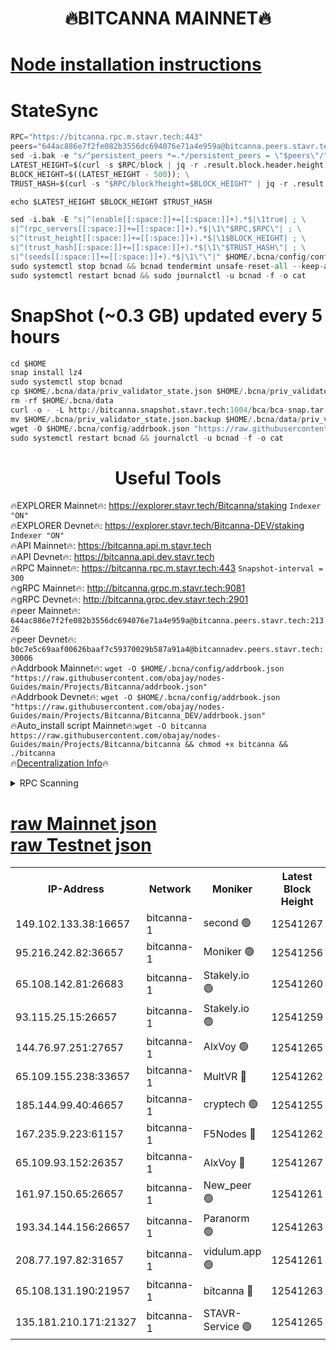 <h1 align="center"> 🔥BITCANNA MAINNET🔥</h1>


[Node installation instructions](https://github.com/obajay/nodes-Guides/tree/main/Projects/Bitcanna)
=

# StateSync
```python
RPC="https://bitcanna.rpc.m.stavr.tech:443"
peers="644ac886e7f2fe082b3556dc694076e71a4e959a@bitcanna.peers.stavr.tech:21326"
sed -i.bak -e "s/^persistent_peers *=.*/persistent_peers = \"$peers\"/" $HOME/.bcna/config/config.toml
LATEST_HEIGHT=$(curl -s $RPC/block | jq -r .result.block.header.height); \
BLOCK_HEIGHT=$((LATEST_HEIGHT - 500)); \
TRUST_HASH=$(curl -s "$RPC/block?height=$BLOCK_HEIGHT" | jq -r .result.block_id.hash)

echo $LATEST_HEIGHT $BLOCK_HEIGHT $TRUST_HASH

sed -i.bak -E "s|^(enable[[:space:]]+=[[:space:]]+).*$|\1true| ; \
s|^(rpc_servers[[:space:]]+=[[:space:]]+).*$|\1\"$RPC,$RPC\"| ; \
s|^(trust_height[[:space:]]+=[[:space:]]+).*$|\1$BLOCK_HEIGHT| ; \
s|^(trust_hash[[:space:]]+=[[:space:]]+).*$|\1\"$TRUST_HASH\"| ; \
s|^(seeds[[:space:]]+=[[:space:]]+).*$|\1\"\"|" $HOME/.bcna/config/config.toml
sudo systemctl stop bcnad && bcnad tendermint unsafe-reset-all --keep-addr-book
sudo systemctl restart bcnad && sudo journalctl -u bcnad -f -o cat
```
# SnapShot (~0.3 GB) updated every 5 hours
```python
cd $HOME
snap install lz4
sudo systemctl stop bcnad
cp $HOME/.bcna/data/priv_validator_state.json $HOME/.bcna/priv_validator_state.json.backup
rm -rf $HOME/.bcna/data
curl -o - -L http://bitcanna.snapshot.stavr.tech:1004/bca/bca-snap.tar.lz4 | lz4 -c -d - | tar -x -C $HOME/.bcna --strip-components 2
mv $HOME/.bcna/priv_validator_state.json.backup $HOME/.bcna/data/priv_validator_state.json
wget -O $HOME/.bcna/config/addrbook.json "https://raw.githubusercontent.com/obajay/nodes-Guides/main/Projects/Bitcanna/addrbook.json"
sudo systemctl restart bcnad && journalctl -u bcnad -f -o cat
```

 <h1 align="center"> Useful Tools</h1>

🔥EXPLORER Mainnet🔥:    https://explorer.stavr.tech/Bitcanna/staking          `Indexer "ON"` \
🔥EXPLORER Devnet🔥:     https://explorer.stavr.tech/Bitcanna-DEV/staking     `Indexer "ON"` \
🔥API Mainnet🔥:         https://bitcanna.api.m.stavr.tech \
🔥API Devnet🔥:          https://bitcanna.api.dev.stavr.tech \
🔥RPC Mainnet🔥:         https://bitcanna.rpc.m.stavr.tech:443         `Snapshot-interval = 300` \
🔥gRPC Mainnet🔥:        http://bitcanna.grpc.m.stavr.tech:9081 \
🔥gRPC Devnet🔥:         http://bitcanna.grpc.dev.stavr.tech:2901 \
🔥peer Mainnet🔥:        `644ac886e7f2fe082b3556dc694076e71a4e959a@bitcanna.peers.stavr.tech:21326` \
🔥peer Devnet🔥:         `b0c7e5c69aaf00626baaf7c59370029b587a91a4@bitcannadev.peers.stavr.tech:30006` \
🔥Addrbook Mainnet🔥:    ```wget -O $HOME/.bcna/config/addrbook.json "https://raw.githubusercontent.com/obajay/nodes-Guides/main/Projects/Bitcanna/addrbook.json"``` \
🔥Addrbook Devnet🔥:    ```wget -O $HOME/.bcna/config/addrbook.json "https://raw.githubusercontent.com/obajay/nodes-Guides/main/Projects/Bitcanna/Bitcanna_DEV/addrbook.json"``` \
🔥Auto_install script Mainnet🔥:```wget -O bitcanna https://raw.githubusercontent.com/obajay/nodes-Guides/main/Projects/Bitcanna/bitcanna && chmod +x bitcanna && ./bitcanna``` \
🔥[Decentralization Info](https://github.com/obajay/StateSync-snapshots/tree/main/Projects/Bitcanna/Decentralization)🔥


<details>
<summary>RPC Scanning</summary>

<h2 align="center"> We scan nodes in real time every 4 hours. And we provide the final result of RPC endpoints.
We cannot influence the operation of these nodes in any way. </h2>


```python
If Voting Power is higher than 0 --> then the Node is a validator of the network and may be subject to attack and be a potential threat to the chain.
```
```python
We marked such validators with a red symbol
```

</details>

[raw Mainnet json](https://rpc-check.bcam.stavr.tech/bcam/rpc-bcam-result.json) \
[raw Testnet json](https://github.com/obajay/StateSync-snapshots/tree/main/Projects/Bitcanna/Rpc-Check-Testnet)
=



<table><tr><th>IP-Address</th><th>Network</th><th>Moniker</th><th>Latest Block Height</th><th>Earliest Block Height</th><th>Catching Up</th><th>Tx Index</th><th>Voting Power</th><th>Scan Time</th></tr><tr><td>149.102.133.38:16657</td><td>bitcanna-1</td><td>second 🟢</td><td>12541267</td><td>1</td><td>False</td><td>on</td><td>0</td><td>2024-02-11T21:03:30.341265468UTC</td></tr><tr><td>95.216.242.82:36657</td><td>bitcanna-1</td><td>Moniker 🟢</td><td>12541256</td><td>5776907</td><td>False</td><td>on</td><td>0</td><td>2024-02-11T21:02:27.559964256UTC</td></tr><tr><td>65.108.142.81:26683</td><td>bitcanna-1</td><td>Stakely.io 🟢</td><td>12541260</td><td>6152001</td><td>False</td><td>on</td><td>0</td><td>2024-02-11T21:02:51.770829736UTC</td></tr><tr><td>93.115.25.15:26657</td><td>bitcanna-1</td><td>Stakely.io 🟢</td><td>12541259</td><td>6520001</td><td>False</td><td>on</td><td>0</td><td>2024-02-11T21:02:45.249864212UTC</td></tr><tr><td>144.76.97.251:27657</td><td>bitcanna-1</td><td>AlxVoy 🟢</td><td>12541265</td><td>8805201</td><td>False</td><td>on</td><td>0</td><td>2024-02-11T21:03:19.627194333UTC</td></tr><tr><td>65.109.155.238:33657</td><td>bitcanna-1</td><td>MultVR 🔴</td><td>12541262</td><td>9933415</td><td>False</td><td>on</td><td>352697</td><td>2024-02-11T21:02:59.607622751UTC</td></tr><tr><td>185.144.99.40:46657</td><td>bitcanna-1</td><td>cryptech 🟢</td><td>12541255</td><td>11528001</td><td>False</td><td>on</td><td>0</td><td>2024-02-11T21:02:22.960582542UTC</td></tr><tr><td>167.235.9.223:61157</td><td>bitcanna-1</td><td>F5Nodes 🔴</td><td>12541262</td><td>12084001</td><td>False</td><td>on</td><td>570</td><td>2024-02-11T21:03:01.924403051UTC</td></tr><tr><td>65.109.93.152:26357</td><td>bitcanna-1</td><td>AlxVoy 🔴</td><td>12541267</td><td>12109301</td><td>False</td><td>on</td><td>1391776</td><td>2024-02-11T21:03:30.926641949UTC</td></tr><tr><td>161.97.150.65:26657</td><td>bitcanna-1</td><td>New_peer 🟢</td><td>12541261</td><td>12254001</td><td>False</td><td>on</td><td>0</td><td>2024-02-11T21:02:52.104669933UTC</td></tr><tr><td>193.34.144.156:26657</td><td>bitcanna-1</td><td>Paranorm 🟢</td><td>12541263</td><td>12271301</td><td>False</td><td>on</td><td>0</td><td>2024-02-11T21:03:08.791990240UTC</td></tr><tr><td>208.77.197.82:31657</td><td>bitcanna-1</td><td>vidulum.app 🟢</td><td>12541261</td><td>12386934</td><td>False</td><td>on</td><td>0</td><td>2024-02-11T21:02:55.001595536UTC</td></tr><tr><td>65.108.131.190:21957</td><td>bitcanna-1</td><td>bitcanna 🔴</td><td>12541263</td><td>12441263</td><td>False</td><td>on</td><td>409622</td><td>2024-02-11T21:03:08.494000640UTC</td></tr><tr><td>135.181.210.171:21327</td><td>bitcanna-1</td><td>STAVR-Service 🟢</td><td>12541265</td><td>12540901</td><td>False</td><td>on</td><td>0</td><td>2024-02-11T21:03:19.385044837UTC</td></tr></table>
